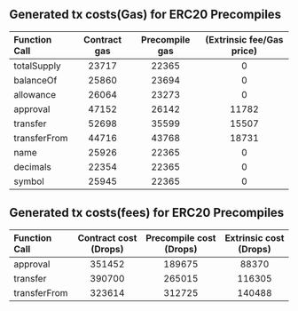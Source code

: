 ## Generated tx costs(Gas) for ERC20 Precompiles

| Function Call | Contract gas | Precompile gas | (Extrinsic fee/Gas price) |
|:--------------|:------------:|:--------------:|:-------------------------:|
| totalSupply   |    23717     |     22365      |             0             |
| balanceOf     |    25860     |     23694      |             0             |
| allowance     |    26064     |     23273      |             0             |
| approval      |    47152     |     26142      |           11782           |
| transfer      |    52698     |     35599      |           15507           |
| transferFrom  |    44716     |     43768      |           18731           |
| name          |    25926     |     22365      |             0             |
| decimals      |    22354     |     22365      |             0             |
| symbol        |    25945     |     22365      |             0             |


## Generated tx costs(fees) for ERC20 Precompiles

| Function Call | Contract cost (Drops) | Precompile cost (Drops) | Extrinsic cost (Drops) |
|:--------------|:---------------------:|:-----------------------:|:----------------------:|
| approval      |        351452         |         189675          |         88370          |
| transfer      |        390700         |         265015          |         116305         |
| transferFrom  |        323614         |         312725          |         140488         |
